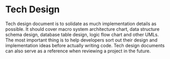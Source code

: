 # Tech Design
Tech design document is to solidate as much implementation details as possible. It should cover macro system architecture chart, data structure schema design, database table design, logic flow chart and other UMLs. The most important thing is to help developers sort out their design and implementation ideas before actually writing code. Tech design documents can also serve as a reference when reviewing a project in the future.